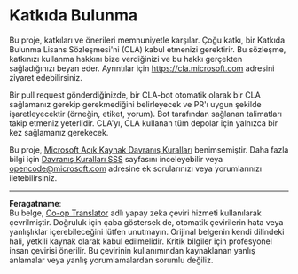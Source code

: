 <!--
CO_OP_TRANSLATOR_METADATA:
{
  "original_hash": "61aff2b3273d4ab66709493b43f91ca1",
  "translation_date": "2025-08-28T10:35:16+00:00",
  "source_file": "CONTRIBUTING.md",
  "language_code": "tr"
}
-->
# Katkıda Bulunma

Bu proje, katkıları ve önerileri memnuniyetle karşılar. Çoğu katkı, bir Katkıda Bulunma Lisans Sözleşmesi'ni (CLA) kabul etmenizi gerektirir. Bu sözleşme, katkınızı kullanma hakkını bize verdiğinizi ve bu hakkı gerçekten sağladığınızı beyan eder. Ayrıntılar için https://cla.microsoft.com adresini ziyaret edebilirsiniz.

Bir pull request gönderdiğinizde, bir CLA-bot otomatik olarak bir CLA sağlamanız gerekip gerekmediğini belirleyecek ve PR'ı uygun şekilde işaretleyecektir (örneğin, etiket, yorum). Bot tarafından sağlanan talimatları takip etmeniz yeterlidir. CLA'yı, CLA kullanan tüm depolar için yalnızca bir kez sağlamanız gerekecek.

Bu proje, [Microsoft Açık Kaynak Davranış Kuralları](https://opensource.microsoft.com/codeofconduct/) benimsemiştir. Daha fazla bilgi için [Davranış Kuralları SSS](https://opensource.microsoft.com/codeofconduct/faq/) sayfasını inceleyebilir veya [opencode@microsoft.com](mailto:opencode@microsoft.com) adresine ek sorularınızı veya yorumlarınızı iletebilirsiniz.

---

**Feragatname**:  
Bu belge, [Co-op Translator](https://github.com/Azure/co-op-translator) adlı yapay zeka çeviri hizmeti kullanılarak çevrilmiştir. Doğruluk için çaba göstersek de, otomatik çevirilerin hata veya yanlışlıklar içerebileceğini lütfen unutmayın. Orijinal belgenin kendi dilindeki hali, yetkili kaynak olarak kabul edilmelidir. Kritik bilgiler için profesyonel insan çevirisi önerilir. Bu çevirinin kullanımından kaynaklanan yanlış anlamalar veya yanlış yorumlamalardan sorumlu değiliz.